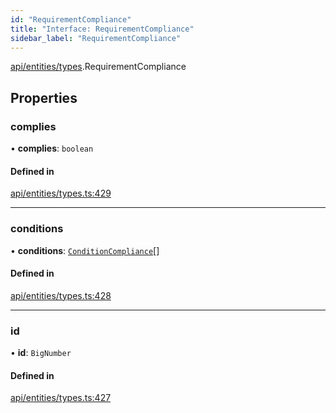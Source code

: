 ```yaml
---
id: "RequirementCompliance"
title: "Interface: RequirementCompliance"
sidebar_label: "RequirementCompliance"
---
```


[api/entities/types](../../../../../modules/API/Entities/Types/Types.md).RequirementCompliance

## Properties

### complies

• **complies**: `boolean`

#### Defined in

[api/entities/types.ts:429](https://github.com/PolymeshAssociation/polymesh-sdk/blob/fbf6882d0/src/api/entities/types.ts#L429)

___

### conditions

• **conditions**: [`ConditionCompliance`](../ConditionCompliance/ConditionCompliance.md)[]

#### Defined in

[api/entities/types.ts:428](https://github.com/PolymeshAssociation/polymesh-sdk/blob/fbf6882d0/src/api/entities/types.ts#L428)

___

### id

• **id**: `BigNumber`

#### Defined in

[api/entities/types.ts:427](https://github.com/PolymeshAssociation/polymesh-sdk/blob/fbf6882d0/src/api/entities/types.ts#L427)
